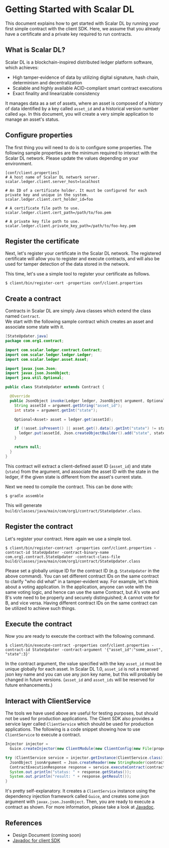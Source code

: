 # Getting Started with Scalar DL

This document explains how to get started with Scalar DL by running your first simple contract with the client SDK.
Here, we assume that you already have a certificate and a private key required to run contracts.

## What is Scalar DL?

Scalar DL is a blockchain-inspired distributed ledger platform software, which achieves:

* High tamper-evidence of data by utilizing digital signature, hash chain, determinism and decentralization
* Scalable and highly available ACID-compliant smart contract executions
* Exact finality and linearizable consistency

It manages data as a set of assets, where an asset is composed of a history of data identified by a key called `asset_id` and a historical version number called `age`.
In this document, you will create a very simple application to manage an asset's status.

## Configure properties

The first thing you will need to do is to configure some properties.
The following sample properties are the minimum required to interact with the Scalar DL network.
Please update the values depending on your environment.
```
[conf/client.properties]
# A host name of Scalar DL network server.
scalar.ledger.client.server_host=localhost

# An ID of a certificate holder. It must be configured for each private key and unique in the system.
scalar.ledger.client.cert_holder_id=foo

# A certificate file path to use.
scalar.ledger.client.cert_path=/path/to/foo.pem

# A private key file path to use. 
scalar.ledger.client.private_key_path=/path/to/foo-key.pem
```

## Register the certificate

Next, let's register your certificate in the Scalar DL network.
The registered certificate will allow you to register and execute contracts, and will also be used for tamper detection of the data stored in the network.

This time, let's use a simple tool to register your certificate as follows.

```
$ client/bin/register-cert -properties conf/client.properties
```

## Create a contract

Contracts in Scalar DL are simply Java classes which extend the class named `Contract`.  
We start with the following sample contract which creates an asset and associate some state with it.

```java
[StateUpdater.java]
package com.org1.contract;

import com.scalar.ledger.contract.Contract;
import com.scalar.ledger.ledger.Ledger;
import com.scalar.ledger.asset.Asset;

import javax.json.Json;
import javax.json.JsonObject;
import java.util.Optional;

public class StateUpdater extends Contract {

  @Override
  public JsonObject invoke(Ledger ledger, JsonObject argument, Optional<JsonObject> properties) {
    String assetId = argument.getString("asset_id");
    int state = argument.getInt("state");

    Optional<Asset> asset = ledger.get(assetId);

    if (!asset.isPresent() || asset.get().data().getInt("state") != state) {
      ledger.put(assetId, Json.createObjectBuilder().add("state", state).build());
    }

    return null;
  }
}
```

This contract will extract a client-defined asset ID (`asset_id`) and state (`state`) from the argument, and associate the asset ID with the state in the ledger, if the given state is different from the asset's current state.

Next we need to compile the contract. This can be done with:
```
$ gradle assemble
```

This will generate `build/classes/java/main/com/org1/contract/StateUpdater.class`.

## Register the contract

Let's register your contract. Here again we use a simple tool.

```
$ client/bin/register-contract -properties conf/client.properties -contract-id StateUpdater -contract-binary-name com.org1.contract.StateUpdater -contract-class-file build/classes/java/main/com/org1/contract/StateUpdater.class
```

Please set a globally unique ID for the contract ID (e.g. `StateUpdater` in the above command).
You can set different contract IDs on the same contract to clarify "who did what" in a tamper-evident way.
For example, let's think about a voting application.
In the application, anyone can vote with the same voting logic, and hence can use the same Contract, but A's vote and B's vote need to be properly and securely distinguished; A cannot vote for B, and vice versa. Having different contract IDs on the same contract can be utilized to achieve such things.

## Execute the contract

Now you are ready to execute the contract with the following command.

```
$ client/bin/execute-contract -properties conf/client.properties -contract-id StateUpdater -contract-argument '{"asset_id":"some_asset", "state":3}'
```

In the contract argument, the value specified with the key `asset_id` must be unique globally for each asset.
In Scalar DL 1.0, `asset_id` is not a reserved json key name and you can use any json key name, but this will probably be changed in future versions.
(`asset_id` and `asset_ids` will be reserved for future enhancements.)


## Interact with ClientService 

The tools we have used above are useful for testing purposes, but should not be used for production applications. The Client SDK also provides a service layer called `ClientService` which should be used for production applications.
The following is a code snippet showing how to use `ClientService` to execute a contract.

```java
Injector injector =
  Guice.createInjector(new ClientModule(new ClientConfig(new File(properties))));

try (ClientService service = injector.getInstance(ClientService.class)) {
  JsonObject jsonArgument = Json.createReader(new StringReader(contractArgument)).readObject();
  ContractExecutionResponse response = service.executeContract(contractId, jsonArgument);
  System.out.println("status: " + response.getStatus());
  System.out.println("result: " + response.getResult());
}
```

It's pretty self-explanatory. It creates a `ClientService` instance using the dependency injection framework called `Guice`,
and creates some json argument with `javax.json.JsonObject`.
Then, you are ready to execute a contract as shown.
For more information, please take a look at [Javadoc](https://scalar-labs.github.io/scalardl-client-sdk/javadoc/client/).

## References

* Design Document (coming soon)
* [Javadoc for client SDK](https://scalar-labs.github.io/scalardl-client-sdk/javadoc/client/)
